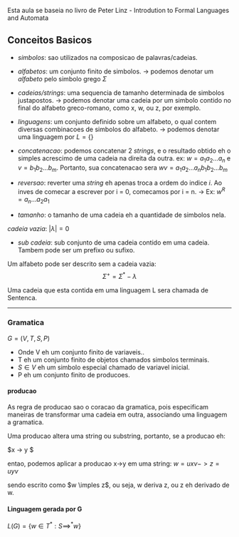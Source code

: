 Esta aula se baseia no livro de Peter Linz - Introdution to Formal Languages and Automata

## Conceitos Basicos
- _simbolos_:  sao utilizados na composicao de palavras/cadeias.
- _alfabetos_: um conjunto finito de simbolos.
-> podemos denotar um _alfabeto_ pelo simbolo grego $\Sigma$
- _cadeias/strings_: uma sequencia de tamanho determinada de simbolos justapostos.
-> podemos denotar uma cadeia por um simbolo contido no final do alfabeto greco-romano, como x, w, ou z, por exemplo.

- _linguagens_: um conjunto definido sobre um alfabeto, o qual contem diversas combinacoes de simbolos do alfabeto.
-> podemos denotar uma linguagem por $L = \{ \}$

- _concatenacao_: podemos concatenar 2 _strings_, e o resultado obtido eh o simples acrescimo de uma cadeia na direita da outra.
ex: $w = a_1 a_2 \dots a_n$ e $v = b_1 b_2 \dots b_m$. Portanto, sua concatenacao sera $wv = a_1 a_2 \dots a_n b_1 b_2 \dots b_m$

- _reversao_: reverter uma _string_ eh apenas troca a ordem do indice _i_. Ao inves de comecar a escrever por i = 0, comecamos por i = n. 
-> Ex: $w^{R} = a_{n} \dots a_2 a_1$

- _tamanho_: o tamanho de uma cadeia eh a quantidade de simbolos nela.

_cadeia vazia_: $| \lambda | = 0$
- _sub cadeia_: sub conjunto de uma cadeia contido em uma cadeia. Tambem pode ser um prefixo ou sufixo.

Um alfabeto pode ser descrito sem a cadeia vazia:
$$\Sigma^+ = \Sigma^* - {\lambda}$$

Uma cadeia que esta contida em uma linguagem L sera chamada de Sentenca.


---
### Gramatica 

$G = (V, T, S, P)$

- Onde V eh um conjunto finito de variaveis..
- T eh um conjunto finito de objetos chamados simbolos terminais.
- $S \in V$ eh um simbolo especial chamado de variavel inicial.
- P eh um conjunto finito de producoes.

#### producao

As regra de producao sao o coracao da gramatica, pois especificam maneiras de transformar uma cadeia em outra, associando uma linguagem a gramatica.

Uma producao altera uma string ou substring, portanto, se a producao eh:

$x -> y $

entao, podemos aplicar a producao x->y em uma string:
$w = uxv -> z = uyv$

sendo escrito como $w \imples z$, ou seja, w deriva z, ou z eh derivado de w.

#### Linguagem gerada por G

$L(G) = \bigl\{ w \in T^* : S \implies^* w \bigr\}$

